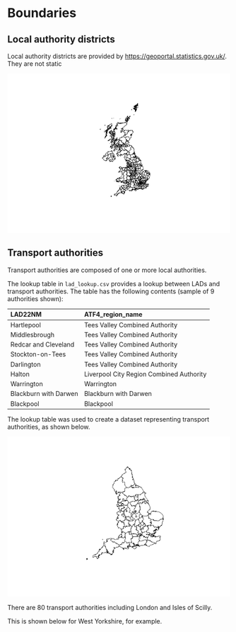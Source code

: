 # Boundaries

## Local authority districts

Local authority districts are provided by
https://geoportal.statistics.gov.uk/. They are not static

![](README_files/figure-commonmark/lads-1.png)

## Transport authorities

Transport authorities are composed of one or more local authorities.

The lookup table in `lad_lookup.csv` provides a lookup between LADs and
transport authorities. The table has the following contents (sample of 9
authorities shown):

| LAD22NM               | ATF4_region_name                         |
|:----------------------|:-----------------------------------------|
| Hartlepool            | Tees Valley Combined Authority           |
| Middlesbrough         | Tees Valley Combined Authority           |
| Redcar and Cleveland  | Tees Valley Combined Authority           |
| Stockton-on-Tees      | Tees Valley Combined Authority           |
| Darlington            | Tees Valley Combined Authority           |
| Halton                | Liverpool City Region Combined Authority |
| Warrington            | Warrington                               |
| Blackburn with Darwen | Blackburn with Darwen                    |
| Blackpool             | Blackpool                                |

The lookup table was used to create a dataset representing transport
authorities, as shown below.

![](README_files/figure-commonmark/transport_authorities-1.png)

There are 80 transport authorities including London and Isles of Scilly.

This is shown below for West Yorkshire, for example.
